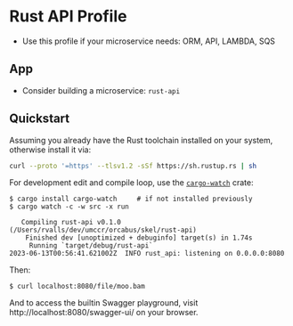 # Rust API Profile

- Use this profile if your microservice needs: ORM, API, LAMBDA, SQS

## App

- Consider building a microservice: `rust-api`

## Quickstart

Assuming you already have the Rust toolchain installed on your system, otherwise install it via:

```bash
curl --proto '=https' --tlsv1.2 -sSf https://sh.rustup.rs | sh
```

For development edit and compile loop, use the [`cargo-watch`](https://crates.io/crates/cargo-watch) crate:

```
$ cargo install cargo-watch     # if not installed previously
$ cargo watch -c -w src -x run

   Compiling rust-api v0.1.0 (/Users/rvalls/dev/umccr/orcabus/skel/rust-api)
    Finished dev [unoptimized + debuginfo] target(s) in 1.74s
     Running `target/debug/rust-api`
2023-06-13T00:56:41.621002Z  INFO rust_api: listening on 0.0.0.0:8080
```

Then:

```
$ curl localhost:8080/file/moo.bam
```

And to access the builtin Swagger playground, visit http://localhost:8080/swagger-ui/ on your browser.